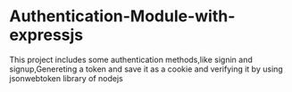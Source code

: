 # Authentication-Module-with-expressjs
This project includes some authentication methods,like signin and signup,Genereting a token and save it as a cookie and verifying it by using jsonwebtoken library of nodejs
